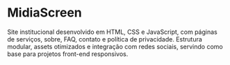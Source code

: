 # MidiaScreen
Site institucional desenvolvido em HTML, CSS e JavaScript, com páginas de serviços, sobre, FAQ, contato e política de privacidade. Estrutura modular, assets otimizados e integração com redes sociais, servindo como base para projetos front-end responsivos.
